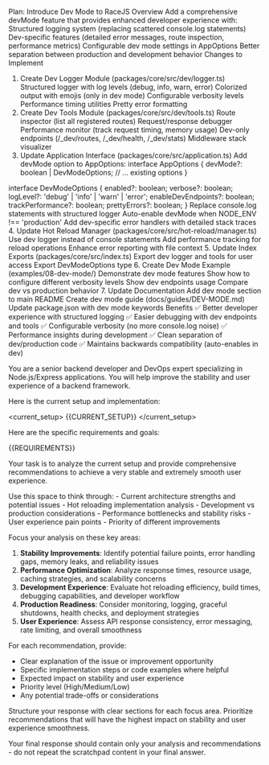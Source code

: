 Plan: Introduce Dev Mode to RaceJS
Overview
Add a comprehensive devMode feature that provides enhanced developer experience with:
Structured logging system (replacing scattered console.log statements)
Dev-specific features (detailed error messages, route inspection, performance metrics)
Configurable dev mode settings in AppOptions
Better separation between production and development behavior
Changes to Implement
1. Create Dev Logger Module (packages/core/src/dev/logger.ts)
Structured logger with log levels (debug, info, warn, error)
Colorized output with emojis (only in dev mode)
Configurable verbosity levels
Performance timing utilities
Pretty error formatting
2. Create Dev Tools Module (packages/core/src/dev/tools.ts)
Route inspector (list all registered routes)
Request/response debugger
Performance monitor (track request timing, memory usage)
Dev-only endpoints (/_dev/routes, /_dev/health, /_dev/stats)
Middleware stack visualizer
3. Update Application Interface (packages/core/src/application.ts)
Add devMode option to AppOptions:
interface AppOptions {
  devMode?: boolean | DevModeOptions;
  // ... existing options
}

interface DevModeOptions {
  enabled?: boolean;
  verbose?: boolean;
  logLevel?: 'debug' | 'info' | 'warn' | 'error';
  enableDevEndpoints?: boolean;
  trackPerformance?: boolean;
  prettyErrors?: boolean;
}
Replace console.log statements with structured logger
Auto-enable devMode when NODE_ENV !== 'production'
Add dev-specific error handlers with detailed stack traces
4. Update Hot Reload Manager (packages/core/src/hot-reload/manager.ts)
Use dev logger instead of console statements
Add performance tracking for reload operations
Enhance error reporting with file context
5. Update Index Exports (packages/core/src/index.ts)
Export dev logger and tools for user access
Export DevModeOptions type
6. Create Dev Mode Example (examples/08-dev-mode/)
Demonstrate dev mode features
Show how to configure different verbosity levels
Show dev endpoints usage
Compare dev vs production behavior
7. Update Documentation
Add dev mode section to main README
Create dev mode guide (docs/guides/DEV-MODE.md)
Update package.json with dev mode keywords
Benefits
✅ Better developer experience with structured logging
✅ Easier debugging with dev endpoints and tools
✅ Configurable verbosity (no more console.log noise)
✅ Performance insights during development
✅ Clean separation of dev/production code
✅ Maintains backwards compatibility (auto-enables in dev)




You are a senior backend developer and DevOps expert specializing in Node.js/Express applications. You will help improve the stability and user experience of a backend framework.

Here is the current setup and implementation:

<current_setup>
{{CURRENT_SETUP}}
</current_setup>

Here are the specific requirements and goals:

<requirements>
{{REQUIREMENTS}}
</requirements>

Your task is to analyze the current setup and provide comprehensive recommendations to achieve a very stable and extremely smooth user experience.

<scratchpad>
Use this space to think through:
- Current architecture strengths and potential issues
- Hot reloading implementation analysis
- Development vs production considerations
- Performance bottlenecks and stability risks
- User experience pain points
- Priority of different improvements
</scratchpad>

Focus your analysis on these key areas:
1. **Stability Improvements**: Identify potential failure points, error handling gaps, memory leaks, and reliability issues
2. **Performance Optimization**: Analyze response times, resource usage, caching strategies, and scalability concerns
3. **Development Experience**: Evaluate hot reloading efficiency, build times, debugging capabilities, and developer workflow
4. **Production Readiness**: Consider monitoring, logging, graceful shutdowns, health checks, and deployment strategies
5. **User Experience**: Assess API response consistency, error messaging, rate limiting, and overall smoothness

For each recommendation, provide:
- Clear explanation of the issue or improvement opportunity
- Specific implementation steps or code examples where helpful
- Expected impact on stability and user experience
- Priority level (High/Medium/Low)
- Any potential trade-offs or considerations

Structure your response with clear sections for each focus area. Prioritize recommendations that will have the highest impact on stability and user experience smoothness.

Your final response should contain only your analysis and recommendations - do not repeat the scratchpad content in your final answer.
